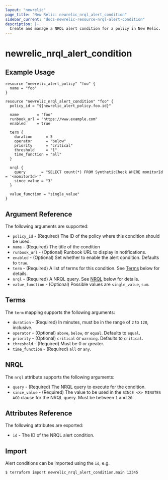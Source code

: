 ```yaml
---
layout: "newrelic"
page_title: "New Relic: newrelic_nrql_alert_condition"
sidebar_current: "docs-newrelic-resource-nrql-alert-condition"
description: |-
  Create and manage a NRQL alert condition for a policy in New Relic.
---
```


# newrelic\_nrql_alert\_condition

## Example Usage

```hcl
resource "newrelic_alert_policy" "foo" {
  name = "foo"
}

resource "newrelic_nrql_alert_condition" "foo" {
  policy_id = "${newrelic_alert_policy.foo.id}"

  name        = "foo"
  runbook_url = "https://www.example.com"
  enabled     = true

  term {
    duration      = 5
    operator      = "below"
    priority      = "critical"
    threshold     = "1"
    time_function = "all"
  }

  nrql {
    query       = "SELECT count(*) FROM SyntheticCheck WHERE monitorId = '<monitorId>'"
    since_value = "3"
  }

  value_function = "single_value"
}
```

## Argument Reference

The following arguments are supported:

  * `policy_id` - (Required) The ID of the policy where this condition should be used.
  * `name` - (Required) The title of the condition
  * `runbook_url` - (Optional) Runbook URL to display in notifications.
  * `enabled` - (Optional) Set whether to enable the alert condition. Defaults to `true`.
  * `term` - (Required) A list of terms for this condition. See [Terms](#terms) below for details.
  * `nrql` - (Required) A NRQL query. See [NRQL](#nrql) below for details.
  * `value_function` - (Optional) Possible values are `single_value`, `sum`.

## Terms

The `term` mapping supports the following arguments:

  * `duration` - (Required) In minutes, must be in the range of `2` to `120`, inclusive.
  * `operator` - (Optional) `above`, `below`, or `equal`.  Defaults to `equal`.
  * `priority` - (Optional) `critical` or `warning`.  Defaults to `critical`.
  * `threshold` - (Required) Must be 0 or greater.
  * `time_function` - (Required) `all` or `any`.

## NRQL

The `nrql` attribute supports the following arguments:

  * `query` - (Required) The NRQL query to execute for the condition.
  * `since_value` - (Required) The value to be used in the `SINCE <X> MINUTES AGO` clause for the NRQL query. Must be between `1` and `20`.

## Attributes Reference

The following attributes are exported:

  * `id` - The ID of the NRQL alert condition.

## Import

Alert conditions can be imported using the `id`, e.g.

```
$ terraform import newrelic_nrql_alert_condition.main 12345
```
